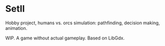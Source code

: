 # Setll

Hobby project, humans vs. orcs simulation: pathfinding, decision making, animation.

WIP. A game without actual gameplay. Based on LibGdx.